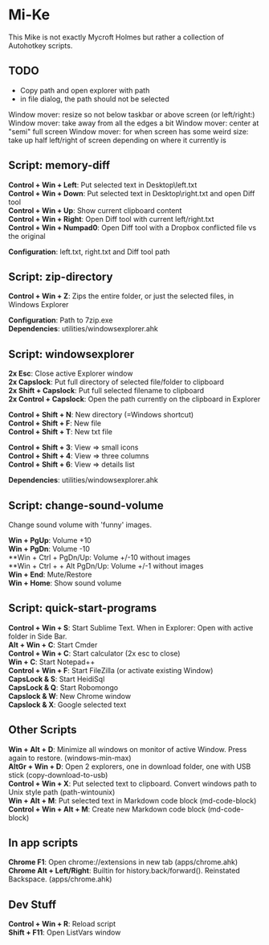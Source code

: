 Mi-Ke
=====
This Mike is not exactly Mycroft Holmes but rather a collection of Autohotkey scripts.

TODO
----
- Copy path and open explorer with path
- in file dialog, the path should not be selected

Window mover: resize so not below taskbar or above screen (or left/right:)
Window mover: take away from all the edges a bit
Window mover: center at "semi" full screen
Window mover: for when screen has some weird size: take up half left/right of screen depending on where it currently is

Script: memory-diff
-------------------
**Control + Win + Left**: Put selected text in Desktop\left.txt  
**Control + Win + Down**: Put selected text in Desktop\right.txt and open Diff tool  
**Control + Win + Up**: Show current clipboard content  
**Control + Win + Right**: Open Diff tool with current left/right.txt  
**Control + Win + Numpad0**: Open Diff tool with a Dropbox conflicted file vs the original  

**Configuration**: left.txt, right.txt and Diff tool path  


Script: zip-directory
---------------------
**Control + Win + Z**: Zips the entire folder, or just the selected files, in Windows Explorer  

**Configuration**: Path to 7zip.exe  
**Dependencies**: utilities/windowsexplorer.ahk


Script: windowsexplorer
-----------------------
**2x Esc**: Close active Explorer window  
**2x Capslock**: Put full directory of selected file/folder to clipboard  
**2x Shift + Capslock**: Put full selected filename to clipboard  
**2x Control + Capslock**: Open the path currently on the clipboard in Explorer  

**Control + Shift + N**: New directory (=Windows shortcut)  
**Control + Shift + F**: New file  
**Control + Shift + T**: New txt file  

**Control + Shift + 3**: View => small icons  
**Control + Shift + 4**: View => three columns  
**Control + Shift + 6**: View => details list  

**Dependencies**: utilities/windowsexplorer.ahk


Script: change-sound-volume
---------------------------
Change sound volume with 'funny' images.  

**Win + PgUp**: Volume +10  
**Win + PgDn**: Volume -10  
**Win + Ctrl + PgDn/Up: Volume +/-10 without images  
**Win + Ctrl + + Alt PgDn/Up: Volume +/-1 without images  
**Win + End**: Mute/Restore  
**Win + Home**: Show sound volume  


Script: quick-start-programs
----------------------------
**Control + Win + S**: Start Sublime Text. When in Explorer: Open with active folder in Side Bar.  
**Alt + Win + C**: Start Cmder  
**Control + Win + C**: Start calculator (2x esc to close)  
**Win + C**: Start Notepad++  
**Control + Win + F**: Start FileZilla (or activate existing Window)  
**CapsLock & S**: Start HeidiSql  
**CapsLock & Q**: Start Robomongo  
**Capslock & W**: New Chrome window  
**Capslock & X**: Google selected text  

Other Scripts
-------------
**Win + Alt + D**: Minimize all windows on monitor of active Window. Press again to restore. (windows-min-max)  
**AltGr + Win + D**: Open 2 explorers, one in download folder, one with USB stick (copy-download-to-usb)  
**Control + Win + X**: Put selected text to clipboard. Convert windows path to Unix style path (path-wintounix)  
**Win + Alt + M**: Put selected text in Markdown code block (md-code-block)  
**Control + Win + Alt + M**: Create new Markdown code block (md-code-block)  

In app scripts
--------------
**Chrome F1**: Open chrome://extensions in new tab (apps/chrome.ahk)  
**Chrome Alt + Left/Right**: Builtin for history.back/forward(). Reinstated Backspace. (apps/chrome.ahk)  

Dev Stuff
---------
**Control + Win + R**: Reload script  
**Shift + F11**: Open ListVars window  
